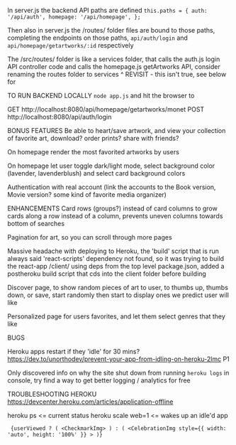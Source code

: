 In server.js the backend API paths are defined
`this.paths = {
    auth: '/api/auth',
    homepage: '/api/homepage',
};`

Then also in server.js the /routes/ folder files are bound to those paths, completing the endpoints on those paths, `api/auth/login` and `api/homepage/getartworks/:id` respectively

The /src/routes/ folder is like a services folder, that calls the auth.js login API controller code and calls the homepage.js getArtworks API, consider renaming the routes folder to services
^ REVISIT - this isn't true, see below for 

TO RUN BACKEND LOCALLY
`node app.js`
and hit the browser to 

GET http://localhost:8080/api/homepage/getartworks/monet
POST http://localhost:8080/api/auth/login


BONUS FEATURES
Be able to heart/save artwork, and view your collection of favorite art, download? order prints? share with friends?

On homepage render the most favorited artworks by users

On homepage let user toggle dark/light mode, select background color (lavender, lavenderblush) and select card background colors

Authentication with real account (link the accounts to the Book version, Movie version? some kind of favorite media organizer)

ENHANCEMENTS
Card rows (groups?) instead of card columns to grow cards along a row instead of a column, prevents uneven columns towards bottom of searches

Pagination for art, so you can scroll through more pages

Massive headache with deploying to Heroku, the 'build' script that is run always said 'react-scripts' dependency not found, so it was trying to build the react-app /client/ using deps from the top level package.json, added a postheroku build script that cds into the client folder before building

Discover page, to show random pieces of art to user, to thumbs up, thumbs down, or save, start randomly then start to display ones we predict user will like

Personalized page for users favorites, and let them select genres that they like

BUGS

Heroku apps restart if they 'idle' for 30 mins? https://dev.to/unorthodev/prevent-your-app-from-idling-on-heroku-2lmc P1

Only discovered info on why the site shut down from running `heroku logs` in console, try find a way to get better logging / analytics for free

TROUBLESHOOTING HEROKU
https://devcenter.heroku.com/articles/application-offline 

heroku ps <= current status
heroku scale web=1 <= wakes up an idle'd app


` 
{userViewed ? (
    <CheckmarkImg>
) : (
    <CelebrationImg
        style={{ width: 'auto', height: '100%' }}
    >
)}
`